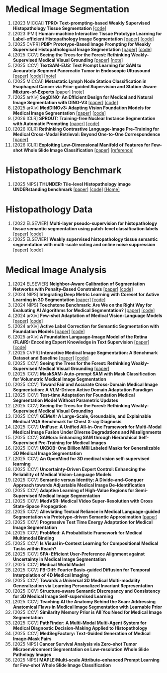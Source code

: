 # Medical Image Segmentation
1. [2023 MICCAI] **TPRO: Text-prompting-based Weakly Supervised Histopathology Tissue Segmentation** [[code]](https://github.com/zhangst431/TPRO/tree/main)
2. [2023 IPMI] **Human-machine Interactive Tissue Prototype Learning for Label-efficient Histopathology Image Segmentation** [[paper]](https://arxiv.org/pdf/2211.14491) [[code]](https://github.com/WinterPan2017/proto2seg)
3. [2025 CVPR] **PBIP: Prototype-Based Image Prompting for Weakly Supervised Histopathological Image Segmentation** [[paper]](https://openaccess.thecvf.com/content/CVPR2025/papers/Tang_Prototype-Based_Image_Prompting_for_Weakly_Supervised_Histopathological_Image_Segmentation_CVPR_2025_paper.pdf) [[code]](https://github.com/QingchenTang/PBIP/tree/main)
4. [2025 ICCV] **Seeing the Trees for the Forest: Rethinking Weakly-Supervised Medical Visual Grounding** [[paper]](https://arxiv.org/pdf/2505.15123) [[note]](https://mp.weixin.qq.com/s/Rfe-pO2AFMnH9avUMC_FMA?scene=1&click_id=2)
5. [2025 ICCV] **TextSAM-EUS: Text Prompt Learning for SAM to Accurately Segment Pancreatic Tumor in Endoscopic Ultrasound** [[paper]](https://www.arxiv.org/pdf/2507.18082) [[code]](https://github.com/HealthX-Lab/TextSAM-EUS) [[note]](https://mp.weixin.qq.com/s/ze4mJbvPlP7oc63rzfMnKA?scene=1&click_id=1)
6. [2025 MICCAI] **Metastatic Lymph Node Station Classification in Esophageal Cancer via Prior-guided Supervision and Station-Aware Mixture-of-Experts** [[paper]](https://papers.miccai.org/miccai-2025/paper/1419_paper.pdf) [[note]](https://mp.weixin.qq.com/s/Rfe-pO2AFMnH9avUMC_FMA?scene=1&click_id=2)
7. [2025 arXiv] **SegDINO: An Efficient Design for Medical and Natural Image Segmentation with DINO-V3** [[paper]](https://arxiv.org/pdf/2509.00833) [[code]](https://github.com/script-Yang/SegDINO)
8. [2025 arXiv] **MedDINOv3: Adapting Vision Foundation Models for Medical Image Segmentation** [[paper]](https://arxiv.org/pdf/2509.02379) [[code]](https://github.com/ricklisz/MedDINOv3)
9. [2026 ICLR] **SPROUT: Training-free Nuclear Instance Segmentation with Automatic Prompting** [[paper]](https://openreview.net/attachment?id=pqLlFR5ken&name=pdf) [[code]](https://github.com/anonymous)
10. [2026 ICLR] **Rethinking Contrastive Language-Image Pre-Training for Medical Cross-Modal Retrieval: Beyond One-to-One Correspondence** [[paper]](https://openreview.net/attachment?id=HPAzsibJFM&name=pdf)
11. [2026 ICLR] **Exploiting Low-Dimensional Manifold of Features for Few-shot Whole Slide Image Classification** [[paper]](https://openreview.net/pdf?id=HBP9uSEYME) [[reference]](https://arxiv.org/pdf/2106.09685)

# Histopathology Benchmark
1. [2025 NIPS] **THUNDER: Tile-level Histopathology image UNDERstanding benchmark** [[paper]](https://arxiv.org/pdf/2507.07860) [[code]](https://github.com/MICS-Lab/thunder) [[Home]](https://mics-lab.github.io/thunder/)

# Histopathology Data
1. [2022 ELSEVIER] **Multi-layer pseudo-supervision for histopathology tissue semantic segmentation using patch-level classification labels** [[paper]](https://doi.org/10.1016/j.media.2022.102487) [[code]](https://github.com/ChuHan89/WSSS-Tissue)
2. [2025 ELSEVIER] **Weakly supervised histopathology tissue semantic segmentation with multi-scale voting and online noise suppression** [[paper]](https://doi.org/10.1016/j.engappai.2025.111100) [[code]](https://github.com/Z-hualong/wsss-tissue)

# Medical Image Analysis
1. [2024 ELSEVIER] **Neighbor-Aware Calibration of Segmentation Networks with Penalty-Based Constraints** [[paper]](https://arxiv.org/pdf/2401.14487) [[code]](https://github.com/Bala93/MarginLoss)
2. [2024 NIPS] **Integrating Deep Metric Learning with Coreset for Active Learning in 3D Segmentation** [[paper]](https://arxiv.org/pdf/2411.15763) [[code]](https://github.com/arvindmvepa/al-seg)
3. [2024 NIPS] **Touchstone Benchmark: Are We on the Right Way for Evaluating AI Algorithms for Medical Segmentation?** [[paper]](https://arxiv.org/pdf/2501.11803v2) [[code]](https://github.com/RiqiangGao/GDP-HMM_AAPMChallenge)
4. [2024 arXiv] **Few-shot Adaptation of Medical Vision-Language Models** [[paper]](https://arxiv.org/pdf/2409.03868) [[code]](https://github.com/FereshteShakeri/few-shot-MedVLMs)
5. [2024 arXiv] **Active Label Correction for Semantic Segmentation with Foundation Models** [[paper]](https://arxiv.org/pdf/2403.10820) [[code]](https://github.com/ml-postech/active-label-correction)
6. [2025 arXiv] **A Foundation Language-Image Model of the Retina (FLAIR): Encoding Expert Knowledge in Text Supervision** [[paper]](https://arxiv.org/pdf/2308.07898) [[code]](https://github.com/jusiro/FLAIR)
7. [2025 CVPR] **Interactive Medical Image Segmentation: A Benchmark Dataset and Baseline** [[paper]](https://arxiv.org/pdf/2411.12814) [[code]](https://github.com/uni-medical/IMIS-Bench)
8. [2025 ICCV] **Seeing the Trees for the Forest: Rethinking Weakly-Supervised Medical Visual Grounding** [[paper]](https://arxiv.org/pdf/2505.15123)
9. [2025 ICCV] **MaskSAM: Auto-prompt SAM with Mask Classification for Volumetric Medical Image Segmentation**
10. [2025 ICCV] **Toward Fair and Accurate Cross-Domain Medical Image Segmentation: A VLM-Driven Active Domain Adaptation Paradigm**
11. [2025 ICCV] **Test-time Adaptation for Foundation Medical Segmentation Model Without Parametric Updates**
12. [2025 ICCV] **Seeing the Trees for the Forest: Rethinking Weakly-Supervised Medical Visual Grounding**
13. [2025 ICCV] **GEMeX: A Large-Scale, Groundable, and Explainable Medical VQA Benchmark for Chest X-ray Diagnosis**
14. [2025 ICCV] **UniFuse: A Unified All-in-One Framework for Multi-Modal Medical Image Fusion Under Diverse Degradations and Misalignments**
15. [2025 ICCV] **SAMora: Enhancing SAM through Hierarchical Self-Supervised Pre-Training for Medical Images**
16. [2025 ICCV] **UKBOB: One Billion MRI Labeled Masks for Generalizable 3D Medical Image Segmentation**
17. [2025 ICCV] **An OpenMind for 3D medical vision self-supervised learning**
18. [2025 ICCV] **Uncertainty-Driven Expert Control: Enhancing the Reliability of Medical Vision-Language Models**
19. [2025 ICCV] **Semantic versus Identity: A Divide-and-Conquer Approach towards Adjustable Medical Image De-Identification**
20. [2025 ICCV] **Adaptive Learning of High-Value Regions for Semi-Supervised Medical Image Segmentation**
21. [2025 ICCV] **MedVSR: Medical Video Super-Resolution with Cross State-Space Propagation**
22. [2025 ICCV] **Alleviating Textual Reliance in Medical Language-guided Segmentation via Prototype-driven Semantic Approximation** [[paper]]()
23. [2025 ICCV] **Progressive Test Time Energy Adaptation for Medical Image Segmentation**
24. [2025 ICCV] **ProbMed: A Probabilistic Framework for Medical Multimodal Binding**
25. [2025 ICCV] **Is Visual in-Context Learning for Compositional Medical Tasks within Reach?**
26. [2025 ICCV] **SPA: Efficient User-Preference Alignment against Uncertainty in Medical Image Segmentation**
27. [2025 ICCV] **Medical World Model**
28. [2025 ICCV] **FB-Diff: Fourier Basis-guided Diffusion for Temporal Interpolation of 4D Medical Imaging**
29. [2025 ICCV] **Towards a Universal 3D Medical Multi-modality Generalization via Learning Personalized Invariant Representation**
30. [2025 ICCV] **Structure-aware Semantic Discrepancy and Consistency for 3D Medical Image Self-supervised Learning**
31. [2025 ICCV] **Teaching AI the Anatomy Behind the Scan: Addressing Anatomical Flaws in Medical Image Segmentation with Learnable Prior**
32. [2025 ICCV] **Similarity Memory Prior is All You Need for Medical Image Segmentation**
33. [2025 ICCV] **PathFinder: A Multi-Modal Multi-Agent System for Medical Diagnostic Decision-Making Applied to Histopathology**
34. [2025 ICCV] **MedSegFactory: Text-Guided Generation of Medical Image-Mask Pairs**
35. [2025 NIPS] **Cancer Survival Analysis via Zero-shot Tumor Microenvironment Segmentation on Low-resolution Whole Slide Pathology Images**
36. [2025 NIPS] **MAPLE:Multi-scale Attribute-enhanced Prompt Learning for Few-shot Whole Slide Image Classification**
